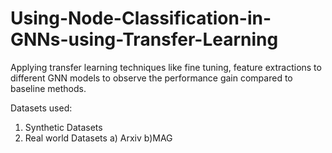 # Using-Node-Classification-in-GNNs-using-Transfer-Learning
Applying transfer learning techniques like fine tuning, feature extractions to different GNN models to observe the performance gain compared to baseline methods.

Datasets used:
1. Synthetic Datasets
2. Real world Datasets
   a) Arxiv b)MAG
